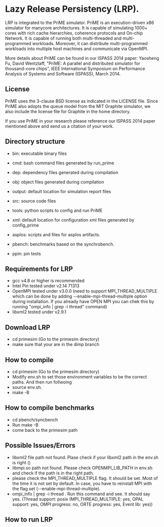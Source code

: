 # Lazy Release Persistency (LRP).

LRP is integrated to the PriME simulator.  PriME is an execution-driven x86 simulator for manycore architectures. It is capable of simulating 1000+ cores with rich cache hierarchies, coherence protocols and On-chip Network. It is capable of running both multi-threaded and multi-programmed workloads. Moreover, it can distribute multi-programmed workloads into multiple host machines and communicate via OpenMPI.

More details about PriME can be found in our ISPASS 2014 paper: Yaosheng Fu, David Wentzlaff, "PriME: A parallel and distributed simulator for thousand-core chips", IEEE International Symposium on Performance Analysis of Systems and Software (ISPASS), March 2014. 


License
-------
    
PriME uses the 3-clause BSD license as indicated in the LICENSE file. Since PriME also adopts the queue model from the MIT Graphite simulator, we also include the license file for Graphite in the home directory.

If you use PriME in your research please reference our ISPASS 2014 paper mentioned above and send us a citation of your work. 


Directory structure
-------------------

* bin: executable binary files 
* cmd: bash command files generated by run_prime
* dep: dependency files generated during compilation
* obj: object files generated during compilation
* output: default location for simulation report files
* src: source code files
* tools: python scripts to config and run PriME
* xml: default location for configuration xml files generated by config_prime

* asplos: scripts and files for asplos artifacts.
* pbench: benchmarks based on the synchrobench.
* ppin: pin tests


Requirements for LRP
--------------------

* gcc v4.8 or higher is recommended 
* Intel Pin tested under v2.14 71313
* OpenMPI tested under v3.0.0  (need to support MPI_THREAD_MULTIPLE which can be done by adding --enable-mpi-thread-multiple option during installation. If you already have OPEN MPI you can chek this by running "ompi_info | grep -i thread" command)
* libxml2 tested under v2.9.1

Download LRP
------------
* cd primesim (Go to the primesim directory)
* make sure that your are in the dimp branch

How to compile
--------------
* cd primesim (Go to the primesim directory)
* Modify env.sh to set those environment variables to be the correct paths. And then run follwoing
* source env.sh.
* make -B


How to compile benchmarks
-------------------------
* cd pbench/syncbench
* Run make -B
* come back to the primesim path 


Possible Issues/Errors
--------------------------
* libxml2 file path not found. Plase check if your libxml2 path in the env.sh is right ()
* libmpi.so path not found. Please check OPENMPI_LIB_PATH in env.sh and check if the path is in the right path.
* please check the MPI_THREAD_MULTIPLE flag. It should be set. Most of the time it is not set by default. In case, you have to reinstall MPI with the flag set (--enable-mpi-thread-multiple).
* ompi_info | grep -i thread . Run this command and see. It should say yes. (Thread support: posix (MPI_THREAD_MULTIPLE: yes, OPAL support: yes, OMPI progress: no, ORTE progress: yes, Event lib: yes))

How to run LRP
--------------

